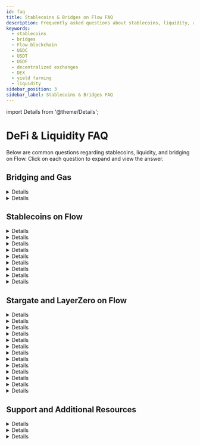 ```yaml
---
id: faq
title: Stablecoins & Bridges on Flow FAQ
description: Frequently asked questions about stablecoins, liquidity, and bridging on the Flow blockchain.
keywords:
  - stablecoins
  - bridges
  - Flow blockchain
  - USDC
  - USDT
  - USDF
  - decentralized exchanges
  - DEX
  - yield farming
  - liquidity
sidebar_position: 3
sidebar_label: Stablecoins & Bridges FAQ
---
```


import Details from '@theme/Details';

# DeFi & Liquidity FAQ

Below are common questions regarding stablecoins, liquidity, and bridging on Flow. Click on each question to expand and view the answer.

## Bridging and Gas

<Details summary="Does Flow use ETH for gas?">
No, Flow uses $FLOW as the gas token. [WETH](./defi-contracts#stablecoins--wrapped-assets) is supported on Flow EVM when [bridging](../bridges.md) from another chain. $WFLOW is used as an ERC20 in DeFi apps and not used for gas.
</Details>

<Details summary="How do I pay for gas when bridging into Flow?">
When using Flow EVM for the first time, your EOA will automatically be credited 0.05 FLOW to cover gas costs when bridging into Flow. 
If further top-ups are required you can use [Gas.zip](https://www.gas.zip/). See [Fees](../../evm/fees) for information on gas pricing. 

Flow Wallet users do not pay for gas since the wallet subsidizes all transaction fees. 
</Details>

## Stablecoins on Flow

<Details summary="What stablecoins are available on Flow?">
USDC (USD Coin) - Issued by Circle

USDT (Tether USD) - Issued by Tether

USDF (USD Flow) - Backed by PYUSD (PayPal USD) issued by PayPal


</Details>

<Details summary="What are the smart contract addresses for the stablecoins and bridges on Flow?">
You can find all the contract addresses for the stablecoins and bridges on Flow here:  
[DeFi Contracts on Flow][0]  
</Details>

<Details summary="Where can I trade stablecoins on Flow?">
Stablecoins can be traded on major Flow-based decentralized exchanges (DEXs) like:

- KittyPunch, PunchSwap - [https://swap.kittypunch.xyz/][1]
- IncrementFi, IncrementSwap - [https://app.increment.fi/swap][2]
</Details>

<Details summary="How can I earn yield on stablecoins on Flow?">
You can earn yield through:

- Lending Platforms - Supply stablecoins on [IncrementFi][3], [Sturdy Finance][19] & [MoreMarkets][4] to earn interest.
- Liquidity Pools - Provide liquidity on [IncrementFi][5] or [KittyPunch][6] to earn trading fees and farm LP tokens.
- Yield Aggregators (Coming soon) - Use [KittyPunch][7] to automate stablecoin yield strategies.
</Details>

<Details summary="Is it safe to use stablecoins on Flow?">
Stablecoins on Flow are designed to be secure and efficient but as with any blockchain asset, there are risks to be aware of:

- Depegging - While rare, some stablecoins have lost their peg in the past due to liquidity issues or market crashes. Flow stablecoins like USDC and USDF are backed by trusted issuers to maintain stability.
- Smart Contract Risks - Bugs or exploits in DeFi platforms can lead to losses.
- Centralization Risks - USDC and USDT are controlled by centralized issuers who can freeze assets.
- Bridging Risks - Flow stablecoins (USDC, USDT, USDF) use LayerZero for bridging, a secure and widely adopted cross-chain solution. While all bridges carry some risk, LayerZero is built with advanced security measures to reduce vulnerabilities.
</Details>

<Details summary="How can I bridge stablecoins to and from Flow?">
You can bridge USDC, USDT, and USDF via [https://bridge.flow.com/][8] or [https://stargate.finance/bridge][9]

### Step-by-step example USDC to Flow

1. Go to any of the bridges (e.g. [https://stargate.finance/bridge][9])
2. Connect your wallet that holds USDC
3. Select the source chain (e.g. Ethereum, BNB Chain, Base)
4. Choose Flow as the destination chain
5. Enter the amount of USDC you want to bridge
6. Approve and confirm the transaction
7. Wait for the transfer to complete - It usually takes a few minutes
</Details>

<Details summary="What are the fees for using stablecoins on Flow?">
Flow’s transaction fees are extremely low (typically less than $0.000179 per transaction), making stablecoin transfers and trading much cheaper than on any other chain.

In many cases, Flow Wallet or Flow-based apps sponsor the gas fees, meaning users can transact stablecoins without paying any gas. This makes Flow an ideal chain for cost-efficient DeFi transactions.

</Details>

<Details summary="Can I use stablecoins for payments on Flow?">
Stablecoins can be used for payments on Flow with services like:

[Beezie][10], [Flowty][11], [Flowverse][12] and many other platforms.

</Details>

<Details summary="What are some upcoming innovations in stablecoins on Flow?">
- DeFi integrations with RWAs (Real World Assets).  
- Stay tuned on [Flow X account][13] or via the community [Flowverse][14]  
</Details>

## Stargate and LayerZero on Flow

<Details summary="What is LayerZero?">
LayerZero is an omnichain interoperability protocol that enables seamless cross-chain communication between different blockchains. It allows assets, messages, and data to move securely between chains without relying on traditional bridges.  
</Details>

<Details summary="What is Stargate?">
Stargate is a liquidity transfer protocol built on LayerZero that allows users to bridge assets across multiple blockchains with minimal slippage and deep liquidity.  
</Details>

<Details summary="How does Stargate support Flow?">
With Stargate now supporting Flow, users can bridge assets to and from Flow blockchain via [Stargate Finance][9]. This enables Flow to interact with other major chains like Ethereum, Base, Arbitrum One, and BNB Chain, unlocking global onchain liquidity for Flow-based apps and DeFi protocols.  
</Details>

<Details summary="What assets can be bridged to Flow via Stargate?">
Currently, Stargate supports bridging USDC, USDT, and ETH between Flow and other chains. Additional assets may be added in the future.  
</Details>

<Details summary="What are the fees for bridging USDC/USDT/ETH with Stargate?">
- Total fees: You pay gas fees + relayer fees, typically less than $1.5 per bridge transaction.  
- Gas fees vary depending on network congestion and gas prices.  
- Bridging from Ethereum costs around 0.0003868 ETH (~$1.04) in gas fees, plus LayerZero relayer fees of 0.00003536 ETH ($0.095).  
- Flow’s transaction fees are extremely low (typically less than $0.000179 per transaction), making stablecoin transfers and trading significantly cheaper than other chains.  
- In many cases, Flow Wallet or Flow-based apps sponsor gas fees, allowing users to bridge and transact stablecoins with zero cost on Flow.  
</Details>

<Details summary="How fast is bridging between Flow and other chains?">
- Most transactions settle within a few minutes (~3 mins).
- Congestion on the source chain can cause delays.
</Details>

<Details summary="Is bridging via Stargate safe?">
Stargate is built on LayerZero, a well-audited and widely used interoperability protocol.

- Secure & Trusted – Used by top DeFi ecosystems with rigorous security audits.
- Efficient & Cost-Effective – Fast transactions with low fees, especially on Flow.
- Reliable Bridged Assets – USDC, USDT, and ETH bridged via Stargate are fully supported in Flow’s DeFi ecosystem.

Tip: Always verify official links to ensure a safe bridging experience.

</Details>

<Details summary="What are the benefits of LayerZero on Flow?">
- Direct USDC transfers between Flow and other blockchains.
- Unlocks cross-chain DeFi use cases (e.g., lending, trading, staking).
- Low fees and high-speed transactions on Flow.
</Details>

<Details summary="Can I use Stargate to bridge NFTs or other tokens to Flow?">
Currently, Stargate only supports stablecoins like USDC and USDT, but NFT and asset bridging may be possible in the future via LayerZero-based messaging.
</Details>

<Details summary="What are some use cases for LayerZero on Flow?">
- **DeFi**: Seamless liquidity transfer between Flow and other ecosystems.
- **Gaming**: Cross-chain in-game assets & currency settlements.
- **Payments**: Fast and low-cost USDC/USDT/USDF transactions.
- **NFTs**: Future potential for cross-chain NFT bridging.
</Details>

<Details summary="What wallets support LayerZero bridging on Flow?">
You can use any EVM wallet such as Metamask, Coinbase Wallet, and Flow Wallet.
</Details>

<Details summary="What stablecoins are currently live on Flow EVM?">
You can see a full list of stablecoins here:  
[DeFi Contracts on Flow][0]

Trading pools for USDF and stgUSDC (USDC via Stargate) are already live and available for immediate use on Flow EVM and can be seamlessly transferred to any Flow Cadence address.

</Details>

<Details summary="Should Cadence applications switch to USDF or stgUSDC?">
Cadence applications can use USDC.e as the default, but they now also have the option to support USDF or stgUSDC based on their needs.

If you have questions you can join [Flow Discord][15] to get free technical support.

</Details>

## Support and Additional Resources

<Details summary="Where can I check the status of my bridge transaction?">
- Use [Stargate’s Explorer][9] to track your transfer.
- You can also check Flow transactions on [evm.flowscan.io][16]
- You can also visit [https://bridge.flow.com/][8] and connect your wallet to view activity.
</Details>

<Details summary="Where can I get support if I have issues with the bridge?">
- **Stargate Discord**: [https://discord.com/invite/9sFqx9U][17]
- **Flow Discord**: [https://discord.gg/flow][15]
</Details>

<Details summary="Where can I get updates or ask questions?">
- **Flow Twitter/X:** [https://x.com/flow_blockchain][13]
- **Flow Discord**: [https://discord.gg/flow][15]
</Details>

[0]: ./defi-contracts.md
[1]: https://swap.kittypunch.xyz/
[2]: https://app.increment.fi/swap?in=A.1654653399040a61.FlowToken&out=
[3]: https://app.increment.fi/dashboard
[4]: https://app.more.markets/
[5]: https://app.increment.fi/liquidity
[6]: https://www.kittypunch.xyz/
[7]: https://app.kittypunch.xyz/
[8]: https://bridge.flow.com/
[9]: https://stargate.finance/bridge
[10]: https://beezie.io/
[11]: https://www.flowty.io/
[12]: https://nft.flowverse.co/
[13]: https://x.com/flow_blockchain
[14]: https://x.com/flowverse_
[15]: https://discord.gg/flow
[16]: https://evm.flowscan.io
[17]: https://discord.com/invite/9sFqx9U
[19]: https://v2.sturdy.finance/overview